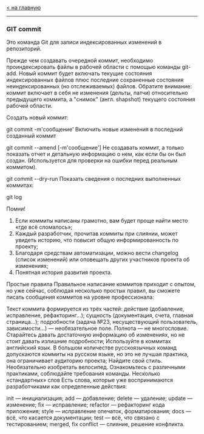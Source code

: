 [< на главную](./readme.md)
***

### **GIT commit**

Это команда Git для записи индексированных изменений в репозиторий.

Прежде чем создавать очередной коммит, необходимо проиндексировать файлы в рабочей области с помощью команды git-add. Новый коммит будет включать текущие состояния индексированных файлов плюс последние сохраненные состояния неиндексированных (но отслеживаемых) файлов. Обратите внимание: коммит включает в себя не изменения (дельты, патчи) относительно предыдущего коммита, а "снимок" (англ. shapshot) текущего состояния рабочей области.

Создать новый коммит:

git commit -m'сообщение'
Включить новые изменения в последний созданный коммит

git commit --amend [-m'сообщение']
Не создавать коммит, а только показать отчет и детальную информацию о нем, как если бы он был создан. (Используется для проверки на ошибки перед реальным коммитом).

git commit --dry-run
Показать сведения о последних выполненных коммитах:

git log

Помни!
1. Если коммиты написаны грамотно, вам будет проще найти место «где всё сломалось»;
2. Каждый разработчик, прочитав коммиты при слиянии, может увидеть историю, что повысит общую информированность по проекту;
3. Благодаря средствам автоматизации, можно вести changelog (список изменений) или оповещать других участников проекта об изменениях;
4. Понятная история развития проекта.


Простые правила
Правильное написание коммитов приходит с опытом, но уже сейчас, соблюдая несколько простых правил, вы сможете писать сообщения коммитов на уровне профессионала:

Текст коммита формируется из трёх частей:
действие (добавление, исправление, рефакторинг…);
сущность (документация, счета, главная страница…);
подробности (задача №23, несуществующий пользователь, зависимости…) — необязательное поле.
Полнота — не многословие. Старайтесь давать достаточную информацию об изменениях, но не стоит давать излишние подробности;
Используйте в коммитах английский язык. В большом количестве русскоязычных команд допускаются коммиты на русском языке, но это не лучшая практика, она ограничивает аудиторию проекта;
Найдите свой стиль. Необязательно изобретать велосипед. Ознакомьтесь с различными практиками, соблюдайте требования команды.
Несколько «стандартных» слов
Есть слова, которые уже воспринимаются разработчиками как определенные действия:

init — инициализация;
add — добавление;
delete — удаление;
update — изменение;
fix — исправление;
refactor — рефакторинг кода приложения;
style — исправление опечаток, форматирования;
docs — всё, что касается документации;
test — всё, что связано с тестированием;
merged, fix conflict — слияние, решение конфликта.